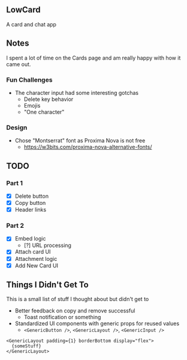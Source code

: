 ## LowCard

A card and chat app

## Notes

I spent a lot of time on the Cards page and am really happy with how it came out.

### Fun Challenges

- The character input had some interesting gotchas
  - Delete key behavior
  - Emojis
  - "One character"

### Design

- Chose "Montserrat" font as Proxima Nova is not free
  - https://w3bits.com/proxima-nova-alternative-fonts/

## TODO

### Part 1

- [x] Delete button
- [x] Copy button
- [x] Header links

### Part 2

- [x] Embed logic
  - [?] URL processing
- [x] Attach card UI
- [x] Attachment logic
- [x] Add New Card UI

## Things I Didn't Get To

This is a small list of stuff I thought about but didn't get to

- Better feedback on copy and remove successful
  - Toast notification or something
- Standardized UI components with generic props for reused values
  - `<GenericButton />`, `<GenericLayout />`, `<GenericInput />`

```tsx
<GenericLayout padding={1} borderBottom display="flex">
  {someStuff}
</GenericLayout>
```
